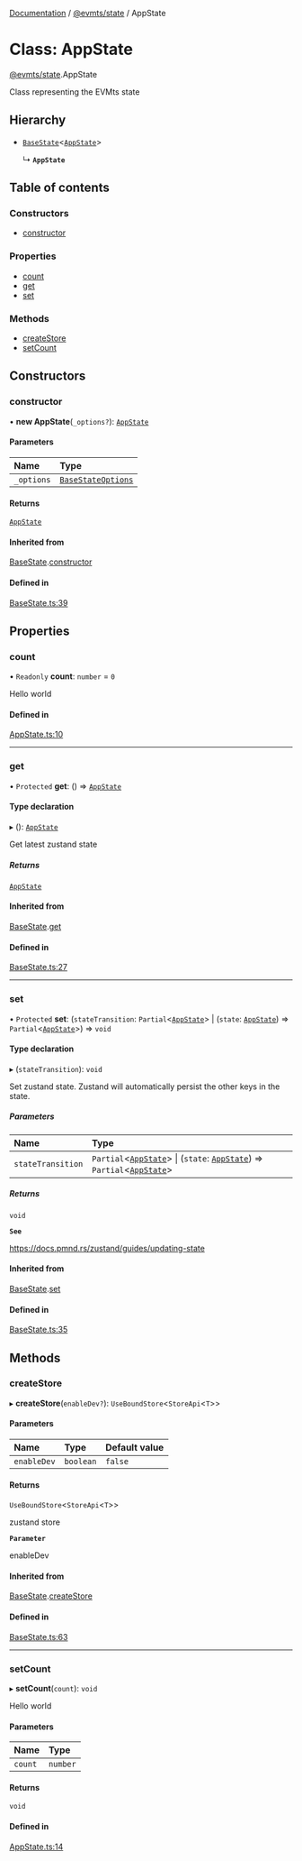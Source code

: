 [Documentation](../README.md) / [@evmts/state](../modules/evmts_state.md) / AppState

# Class: AppState

[@evmts/state](../modules/evmts_state.md).AppState

Class representing the EVMts state

## Hierarchy

- [`BaseState`](evmts_state.BaseState.md)\<[`AppState`](evmts_state.AppState.md)\>

  ↳ **`AppState`**

## Table of contents

### Constructors

- [constructor](evmts_state.AppState.md#constructor)

### Properties

- [count](evmts_state.AppState.md#count)
- [get](evmts_state.AppState.md#get)
- [set](evmts_state.AppState.md#set)

### Methods

- [createStore](evmts_state.AppState.md#createstore)
- [setCount](evmts_state.AppState.md#setcount)

## Constructors

### constructor

• **new AppState**(`_options?`): [`AppState`](evmts_state.AppState.md)

#### Parameters

| Name | Type |
| :------ | :------ |
| `_options` | [`BaseStateOptions`](../interfaces/evmts_state.BaseStateOptions.md) |

#### Returns

[`AppState`](evmts_state.AppState.md)

#### Inherited from

[BaseState](evmts_state.BaseState.md).[constructor](evmts_state.BaseState.md#constructor)

#### Defined in

[BaseState.ts:39](https://github.com/evmts/evmts-monorepo/blob/main/packages/state/src/BaseState.ts#L39)

## Properties

### count

• `Readonly` **count**: `number` = `0`

Hello world

#### Defined in

[AppState.ts:10](https://github.com/evmts/evmts-monorepo/blob/main/packages/state/src/AppState.ts#L10)

___

### get

• `Protected` **get**: () => [`AppState`](evmts_state.AppState.md)

#### Type declaration

▸ (): [`AppState`](evmts_state.AppState.md)

Get latest zustand state

##### Returns

[`AppState`](evmts_state.AppState.md)

#### Inherited from

[BaseState](evmts_state.BaseState.md).[get](evmts_state.BaseState.md#get)

#### Defined in

[BaseState.ts:27](https://github.com/evmts/evmts-monorepo/blob/main/packages/state/src/BaseState.ts#L27)

___

### set

• `Protected` **set**: (`stateTransition`: `Partial`\<[`AppState`](evmts_state.AppState.md)\> \| (`state`: [`AppState`](evmts_state.AppState.md)) => `Partial`\<[`AppState`](evmts_state.AppState.md)\>) => `void`

#### Type declaration

▸ (`stateTransition`): `void`

Set zustand state.   Zustand will automatically
persist the other keys in the state.

##### Parameters

| Name | Type |
| :------ | :------ |
| `stateTransition` | `Partial`\<[`AppState`](evmts_state.AppState.md)\> \| (`state`: [`AppState`](evmts_state.AppState.md)) => `Partial`\<[`AppState`](evmts_state.AppState.md)\> |

##### Returns

`void`

**`See`**

https://docs.pmnd.rs/zustand/guides/updating-state

#### Inherited from

[BaseState](evmts_state.BaseState.md).[set](evmts_state.BaseState.md#set)

#### Defined in

[BaseState.ts:35](https://github.com/evmts/evmts-monorepo/blob/main/packages/state/src/BaseState.ts#L35)

## Methods

### createStore

▸ **createStore**(`enableDev?`): `UseBoundStore`\<`StoreApi`\<`T`\>\>

#### Parameters

| Name | Type | Default value |
| :------ | :------ | :------ |
| `enableDev` | `boolean` | `false` |

#### Returns

`UseBoundStore`\<`StoreApi`\<`T`\>\>

zustand store

**`Parameter`**

enableDev

#### Inherited from

[BaseState](evmts_state.BaseState.md).[createStore](evmts_state.BaseState.md#createstore)

#### Defined in

[BaseState.ts:63](https://github.com/evmts/evmts-monorepo/blob/main/packages/state/src/BaseState.ts#L63)

___

### setCount

▸ **setCount**(`count`): `void`

Hello world

#### Parameters

| Name | Type |
| :------ | :------ |
| `count` | `number` |

#### Returns

`void`

#### Defined in

[AppState.ts:14](https://github.com/evmts/evmts-monorepo/blob/main/packages/state/src/AppState.ts#L14)
